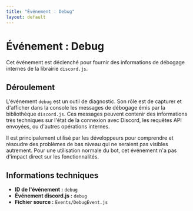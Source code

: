 ```yaml
---
title: "Événement : Debug"
layout: default
---
```


# Événement : Debug

Cet événement est déclenché pour fournir des informations de débogage internes de la librairie `discord.js`.

## Déroulement

L'événement `debug` est un outil de diagnostic. Son rôle est de capturer et d'afficher dans la console les messages de débogage émis par la bibliothèque `discord.js`. Ces messages peuvent contenir des informations très techniques sur l'état de la connexion avec Discord, les requêtes API envoyées, ou d'autres opérations internes.

Il est principalement utilisé par les développeurs pour comprendre et résoudre des problèmes de bas niveau qui ne seraient pas visibles autrement. Pour une utilisation normale du bot, cet événement n'a pas d'impact direct sur les fonctionnalités.

## Informations techniques

- **ID de l'événement :** `debug`
- **Événement discord.js :** `debug`
- **Fichier source :** `Events/DebugEvent.js`
